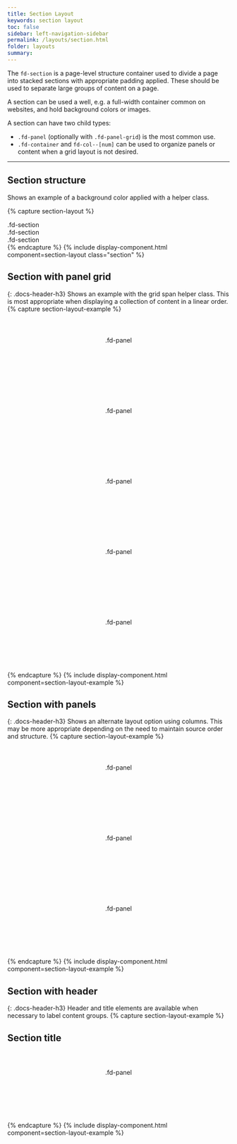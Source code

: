 ```yaml
---
title: Section Layout
keywords: section layout
toc: false
sidebar: left-navigation-sidebar
permalink: /layouts/section.html
folder: layouts
summary:
---
```

The `fd-section` is a page-level structure container used to divide a page into stacked sections with appropriate padding applied. These should be used to separate large groups of content on a page.

A section can be used a well, e.g. a full-width container common on websites, and hold background colors or images.

A section can have two child types:
- `.fd-panel` (optionally with `.fd-panel-grid`) is the most common use.
- `.fd-container` and `fd-col--[num]` can be used to organize panels or content when a grid layout is not desired.
<hr/>

## Section structure
Shows an example of a background color applied with a helper class.

{% capture section-layout %}
<section class="fd-section">
    .fd-section
</section>
<section class="fd-section fd-has-background-color-accent-4">
    .fd-section
</section>
<section class="fd-section">
    .fd-section
</section>
{% endcapture %}
{% include display-component.html component=section-layout class="section" %}


## Section with panel grid
{: .docs-header-h3}
Shows an example with the grid span helper class. This is most appropriate when displaying a collection of content in a linear order.
{% capture section-layout-example %}
<section class="fd-section">
    <div class="fd-panel-grid">
        <div class="fd-panel fd-has-grid-column-span-2">
            .fd-panel
        </div>
        <div class="fd-panel">
            .fd-panel
        </div>
        <div class="fd-panel">
            .fd-panel
        </div>
        <div class="fd-panel">
            .fd-panel
        </div>
        <div class="fd-panel">
            .fd-panel
        </div>
    </div>
</section>
{% endcapture %}
{% include display-component.html component=section-layout-example %}


## Section with panels
{: .docs-header-h3}
Shows an alternate layout option using columns. This may be more appropriate depending on the need to maintain source order and structure.
{% capture section-layout-example %}
<section class="fd-section">
    <div class="fd-container">
        <div class="fd-panel">
            .fd-panel
        </div>
    </div>
</section>
<section class="fd-section">
    <div class="fd-container">
        <div class="fd-col--6">
            <div class="fd-panel">
                .fd-panel
            </div>
        </div>
        <div class="fd-col--6">
            <div class="fd-panel">
                .fd-panel
            </div>
        </div>
    </div>
</section>
{% endcapture %}
{% include display-component.html component=section-layout-example %}


## Section with header
{: .docs-header-h3}
Header and title elements are available when necessary to label content groups.
{% capture section-layout-example %}
<section class="fd-section">
    <div class="fd-section__header">
      <h1 class="fd-section__title">Section title</h1>
    </div>
    <div class="fd-panel">
        .fd-panel
    </div>
</section>
{% endcapture %}
{% include display-component.html component=section-layout-example %}



<style media="screen">
    .fd-panel{
        padding: 20px;
        padding-top:40px;
        height: 100px;
        text-align: center;
    }
</style>

